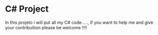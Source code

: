 # C# Project 

In this projeto i will put all my C# code....., 
if you want to help me and give your contribuition 
please be welcome !!!!
